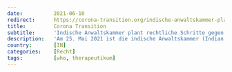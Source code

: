 ```yaml
---
date:          2021-06-10
redirect:      https://corona-transition.org/indische-anwaltskammer-plant-rechtliche-schritte-gegen-hochrangige-who
title:         Corona Transition
subtitle:      'Indische Anwaltskammer plant rechtliche Schritte gegen hochrangige WHO-Mitarbeiterin'
description:   'Am 25. Mai 2021 ist die indische Anwaltskammer (Indian Bar Association, IBA) mit einem Rechtshinweis an Dr. Soumya Swaminathan gelangt. (...)'
country:       [IN]
categories:    [Recht]
tags:          [who, therapeutikum]
---
```

